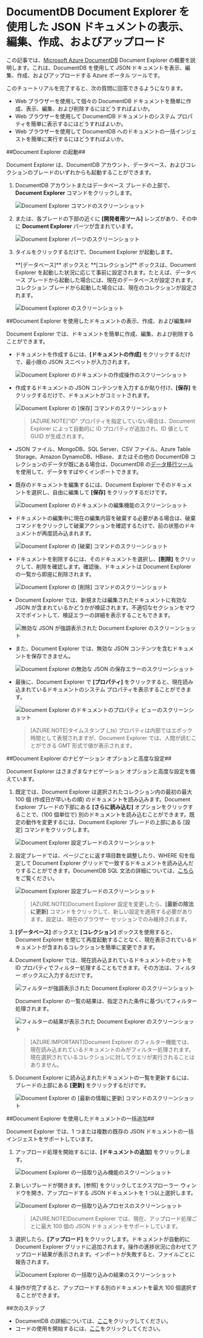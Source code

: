 <properties
	pageTitle="DocumentDB Document Explorer を使用した JSON ドキュメントの表示、編集、作成、およびアップロード | Microsoft Azure"
	description="DocumentDB で JSON ドキュメントを表示、編集、作成、アップロードするための Azure ポータル ツールである DocumentDB Document Explorer について説明します。"
	services="documentdb"
	authors="AndrewHoh"
	manager="jhubbard"
	editor="monicar"
	documentationCenter=""/>

<tags
	ms.service="documentdb"
	ms.workload="data-services"
	ms.tgt_pltfrm="na"
	ms.devlang="na"
	ms.topic="get-started-article" 
	ms.date="10/26/2015"
	ms.author="anhoh"/>

# DocumentDB Document Explorer を使用した JSON ドキュメントの表示、編集、作成、およびアップロード #

この記事では、[Microsoft Azure DocumentDB](http://azure.microsoft.com/services/documentdb/) Document Explorer の概要を説明します。これは、DocumentDB を使用して JSON ドキュメントを表示、編集、作成、およびアップロードする Azure ポータル ツールです。

このチュートリアルを完了すると、次の質問に回答できるようになります。

-	Web ブラウザーを使用して個々の DocumentDB ドキュメントを簡単に作成、表示、編集、および削除するにはどうすればよいか。
-	Web ブラウザーを使用して DocumentDB ドキュメントのシステム プロパティを簡単に表示するにはどうすればよいか。
-	Web ブラウザーを使用して DocumentDB へのドキュメントの一括インジェストを簡単に実行するにはどうすればよいか。

##<a id="Launch"></a>Document Explorer の起動##

Document Explorer は、DocumentDB アカウント、データベース、およびコレクションのブレードのいずれからも起動することができます。

1. DocumentDB アカウントまたはデータベース ブレードの上部で、**Document Explorer** コマンドをクリックします。

	![Document Explorer コマンドのスクリーンショット](./media/documentdb-view-JSON-document-explorer/documentexplorercommand.png)
 
2. または、各ブレードの下部の近くに **[開発者用ツール]** レンズがあり、その中に **Document Explorer** パーツが含まれています。

	![Document Explorer パーツのスクリーンショット](./media/documentdb-view-JSON-document-explorer/documentexplorerpart.png)

2. タイルをクリックするだけで、Document Explorer が起動します。

	<p>**[データベース]** ボックスと **[コレクション]** ボックスは、Document Explorer を起動した状況に応じて事前に設定されます。たとえば、データベース ブレードから起動した場合には、現在のデータベースが設定されます。コレクション ブレードから起動した場合には、現在のコレクションが設定されます。

	![Document Explorer のスクリーンショット](./media/documentdb-view-JSON-document-explorer/documentexplorerinitial.png)

##<a id="Create"></a>Document Explorer を使用したドキュメントの表示、作成、および編集##

Document Explorer では、ドキュメントを簡単に作成、編集、および削除することができます。

- ドキュメントを作成するには、**[ドキュメントの作成]** をクリックするだけで、最小限の JSON スニペットが入力されます。

	![Document Explorer のドキュメントの作成操作のスクリーンショット](./media/documentdb-view-JSON-document-explorer/createdocument.png)

- 作成するドキュメントの JSON コンテンツを入力するか貼り付け、**[保存]** をクリックするだけで、ドキュメントがコミットされます。

	![Document Explorer の [保存] コマンドのスクリーンショット](./media/documentdb-view-JSON-document-explorer/savedocument1.png)

	> [AZURE.NOTE]"ID" プロパティを指定していない場合は、Document Explorer によって自動的に ID プロパティが追加され、ID 値として GUID が生成されます。

- JSON ファイル、MongoDB、SQL Server、CSV ファイル、Azure Table Storage、Amazon DynamoDB、HBase、またはその他の DocumentDB コレクションのデータが既にある場合は、DocumentDB の[データ移行ツール](documentdb-import-data.md)を使用して、データをすばやくインポートできます。

- 既存のドキュメントを編集するには、Document Explorer でそのドキュメントを選択し、自由に編集して **[保存]** をクリックするだけです。

	![Document Explorer のドキュメントの編集機能のスクリーンショット](./media/documentdb-view-JSON-document-explorer/editdocument.png)

- ドキュメントの編集中に現在の編集内容を破棄する必要がある場合は、破棄コマンドをクリックして破棄アクションを確認するたけで、前の状態のドキュメントが再度読み込まれます。

	![Document Explorer の [破棄] コマンドのスクリーンショット](./media/documentdb-view-JSON-document-explorer/discardedit.png)

- ドキュメントを削除するには、そのドキュメントを選択し、**[削除]** をクリックして、削除を確認します。確認後、ドキュメントは Document Explorer の一覧から即座に削除されます。

	![Document Explorer の [削除] コマンドのスクリーンショット](./media/documentdb-view-JSON-document-explorer/deletedocument.png)

- Document Explorer では、新規または編集されたドキュメントに有効な JSON が含まれているかどうかが検証されます。不適切なセクションをマウスでポイントして、検証エラーの詳細を表示することもできます。

	![無効な JSON が強調表示された Document Explorer のスクリーンショット](./media/documentdb-view-JSON-document-explorer/invalidjson1.png)

- また、Document Explorer では、無効な JSON コンテンツを含むドキュメントを保存できません。

	![Document Explorer の無効な JSON の保存エラーのスクリーンショット](./media/documentdb-view-JSON-document-explorer/invalidjson2.png)

- 最後に、Document Explorer で **[プロパティ]** をクリックすると、現在読み込まれているドキュメントのシステム プロパティを表示することができます。

	![Document Explorer のドキュメントのプロパティ ビューのスクリーンショット](./media/documentdb-view-JSON-document-explorer/documentproperties.png)

	> [AZURE.NOTE]タイムスタンプ (\_ts) プロパティは内部ではエポック時間として表現されますが、Document Explorer では、人間が読むことができる GMT 形式で値が表示されます。

##<a id="Navigate"></a>Document Explorer のナビゲーション オプションと高度な設定##

Document Explorer はさまざまなナビゲーション オプションと高度な設定を備えています。

1. 既定では、Document Explorer は選択されたコレクション内の最初の最大 100 個 (作成日が早いもの順) のドキュメントを読み込みます。Document Explorer ブレードの下部にある **[さらに読み込む]** オプションをクリックすることで、(100 個単位で) 別のドキュメントを読み込むことができます。既定の動作を変更するには、Document Explorer ブレードの上部にある [設定] コマンドをクリックします。

	![Document Explorer 設定ブレードのスクリーンショット](./media/documentdb-view-JSON-document-explorer/documentexplorersettings.png)


2. 設定ブレードでは、ページごとに返す項目数を調整したり、WHERE 句を指定して Document Explorer グリッドで一致するドキュメントを読み込んだりすることができます。DocumentDB SQL 文法の詳細については、[こちら](documentdb-sql-query.md)をご覧ください。

	![Document Explorer 設定ブレードのスクリーンショット](./media/documentdb-view-JSON-document-explorer/documentexplorersettings2.png)

	> [AZURE.NOTE]Document Explorer 設定を変更したら、**[最新の除法に更新]** コマンドをクリックして、新しい設定を適用する必要があります。設定は、現在のブラウザー セッションでのみ維持されます。
	
3. **[データベース]** ボックスと **[コレクション]** ボックスを使用すると、Document Explorer を閉じて再度起動することなく、現在表示されているドキュメントが含まれるコレクションを簡単に変更できます。

4. Document Explorer では、現在読み込まれているドキュメントのセットを ID プロパティでフィルター処理することもできます。その方法は、フィルター ボックスに入力するだけです。

	![フィルターが強調表示された Document Explorer のスクリーンショット](./media/documentdb-view-JSON-document-explorer/documentexplorerfilter.png)

	Document Explorer の一覧の結果は、指定された条件に基づいてフィルター処理されます。

	![フィルターの結果が表示された Document Explorer のスクリーンショット](./media/documentdb-view-JSON-document-explorer/documentexplorerfilterresults.png)


	> [AZURE.IMPORTANT]Document Explorer のフィルター機能では、現在読み込まれているドキュメントのみがフィルター処理されます。現在選択されているコレクションに対してクエリが実行されることはありません。

5. Document Explorer に読み込まれたドキュメントの一覧を更新するには、ブレードの上部にある **[更新]** をクリックするだけです。

	![Document Explorer の [最新の情報に更新] コマンドのスクリーンショット](./media/documentdb-view-JSON-document-explorer/documentexplorerrefresh.png)

##<a id="BulkAdd"></a>Document Explorer を使用したドキュメントの一括追加##

Document Explorer では、1 つまたは複数の既存の JSON ドキュメントの一括インジェストをサポートしています。

1. アップロード処理を開始するには、**[ドキュメントの追加]** をクリックします。

	![Document Explorer の一括取り込み機能のスクリーンショット](./media/documentdb-view-JSON-document-explorer/adddocument1.png)

2. 新しいブレードが開きます。[参照] をクリックしてエクスプローラー ウィンドウを開き、アップロードする JSON ドキュメントを 1 つ以上選択します。

	![Document Explorer の一括取り込みプロセスのスクリーンショット](./media/documentdb-view-JSON-document-explorer/adddocument2.png)

	> [AZURE.NOTE]Document Explorer では、現在、アップロード処理ごとに最大 100 個の JSON ドキュメントをサポートしています。

3. 選択したら、**[アップロード]** をクリックします。ドキュメントが自動的に Document Explorer グリッドに追加されます。操作の進捗状況に合わせてアップロード結果が表示されます。インポートが失敗すると、ファイルごとに報告されます。

	![Document Explorer の一括取り込みの結果のスクリーンショット](./media/documentdb-view-JSON-document-explorer/adddocument3.png)

4. 操作が完了すると、アップロードする別のドキュメントを最大 100 個選択することができます。

##<a name="NextSteps"></a>次のステップ

- DocumentDB の詳細については、[ここ](http://azure.com/docdb)をクリックしてください。
- コードの使用を開始するには、[ここ](documentdb-get-started.md)をクリックしてください。

 

<!---HONumber=AcomDC_1203_2015-->